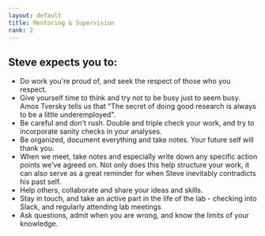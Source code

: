 ```yaml
---
layout: default
title: Mentoring & Supervision
rank: 2
---
```


## Steve expects you to:

* Do work you're proud of, and seek the respect of those who you respect.
* Give yourself time to think and try not to be busy just to seem busy. Amos Tversky tells us that "The secret of doing good research is always to be a little underemployed".
* Be careful and don't rush. Double and triple check your work, and try to incorporate sanity checks in your analyses.
* Be organized, document everything and take notes. Your future self will thank you.
* When we meet, take notes and especially write down any specific action points we’ve agreed on. Not only does this help structure your work, it can also serve as a great reminder for when Steve inevitably contradicts his past self.
* Help others, collaborate and share your ideas and skills. 
* Stay in touch, and take an active part in the life of the lab - checking into Slack, and regularly attending lab meetings
* Ask questions, admit when you are wrong, and know the limits of your knowledge.
